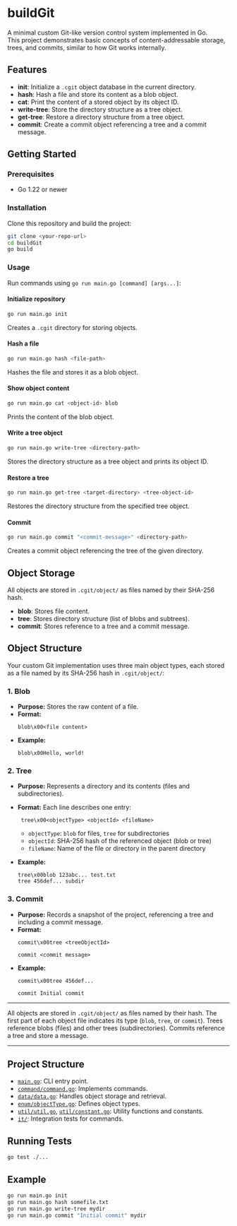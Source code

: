 # buildGit

A minimal custom Git-like version control system implemented in Go.  
This project demonstrates basic concepts of content-addressable storage, trees, and commits, similar to how Git works internally.

## Features

- **init**: Initialize a `.cgit` object database in the current directory.
- **hash**: Hash a file and store its content as a blob object.
- **cat**: Print the content of a stored object by its object ID.
- **write-tree**: Store the directory structure as a tree object.
- **get-tree**: Restore a directory structure from a tree object.
- **commit**: Create a commit object referencing a tree and a commit message.

## Getting Started

### Prerequisites

- Go 1.22 or newer

### Installation

Clone this repository and build the project:

```sh
git clone <your-repo-url>
cd buildGit
go build
```

### Usage

Run commands using `go run main.go [command] [args...]`:

#### Initialize repository

```sh
go run main.go init
```

Creates a `.cgit` directory for storing objects.

#### Hash a file

```sh
go run main.go hash <file-path>
```

Hashes the file and stores it as a blob object.

#### Show object content

```sh
go run main.go cat <object-id> blob
```

Prints the content of the blob object.

#### Write a tree object

```sh
go run main.go write-tree <directory-path>
```

Stores the directory structure as a tree object and prints its object ID.

#### Restore a tree

```sh
go run main.go get-tree <target-directory> <tree-object-id>
```

Restores the directory structure from the specified tree object.

#### Commit

```sh
go run main.go commit "<commit-message>" <directory-path>
```

Creates a commit object referencing the tree of the given directory.

## Object Storage

All objects are stored in `.cgit/object/` as files named by their SHA-256 hash.

- **blob**: Stores file content.
- **tree**: Stores directory structure (list of blobs and subtrees).
- **commit**: Stores reference to a tree and a commit message.

## Object Structure

Your custom Git implementation uses three main object types, each stored as a file named by its SHA-256 hash in `.cgit/object/`:

### 1. **Blob**
- **Purpose:** Stores the raw content of a file.
- **Format:**
  ```
  blob\x00<file content>
  ```
- **Example:**
  ```
  blob\x00Hello, world!
  ```

### 2. **Tree**
- **Purpose:** Represents a directory and its contents (files and subdirectories).
- **Format:**
  Each line describes one entry:
  ```
   tree\x00<objectType> <objectId> <fileName>
  ```
  - `objectType`: `blob` for files, `tree` for subdirectories
  - `objectId`: SHA-256 hash of the referenced object (blob or tree)
  - `fileName`: Name of the file or directory in the parent directory

- **Example:**
  ```
  tree\x00blob 123abc... test.txt
  tree 456def... subdir
  ```

### 3. **Commit**
- **Purpose:** Records a snapshot of the project, referencing a tree and including a commit message.
- **Format:**
  ```
  commit\x00tree <treeObjectId>

  commit <commit message>
  ```
- **Example:**
  ```
  commit\x00tree 456def...

  commit Initial commit
  ```

---

All objects are stored in `.cgit/object/` as files named by their hash. The first part of each object file indicates its type (`blob`, `tree`, or `commit`). Trees reference blobs (files) and other trees (subdirectories). Commits reference a tree and store a message.

---

## Project Structure

- [`main.go`](main.go): CLI entry point.
- [`command/command.go`](command/command.go): Implements commands.
- [`data/data.go`](data/data.go): Handles object storage and retrieval.
- [`enum/objectType.go`](enum/objectType.go): Defines object types.
- [`util/util.go`](util/util.go), [`util/constant.go`](util/constant.go): Utility functions and constants.
- [`it/`](it/): Integration tests for commands.

## Running Tests

```sh
go test ./...
```

## Example

```sh
go run main.go init
go run main.go hash somefile.txt
go run main.go write-tree mydir
go run main.go commit "Initial commit" mydir
```
